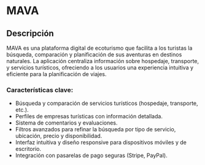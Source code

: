 # MAVA

## Descripción

MAVA es una plataforma digital de ecoturismo que facilita a los turistas la búsqueda, comparación y planificación de sus aventuras en destinos naturales. La aplicación centraliza información sobre hospedaje, transporte, y servicios turísticos, ofreciendo a los usuarios una experiencia intuitiva y eficiente para la planificación de viajes.

### Características clave:

- Búsqueda y comparación de servicios turísticos (hospedaje, transporte, etc.).
- Perfiles de empresas turísticas con información detallada.
- Sistema de comentarios y evaluaciones.
- Filtros avanzados para refinar la búsqueda por tipo de servicio, ubicación, precio y disponibilidad.
- Interfaz intuitiva y diseño responsive para dispositivos móviles y de escritorio.
- Integración con pasarelas de pago seguras (Stripe, PayPal).
